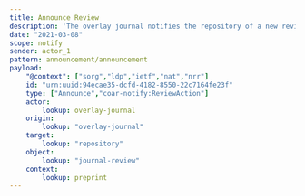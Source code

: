 ```yaml
---
title: Announce Review
description: 'The overlay journal notifies the repository of a new review '
date: "2021-03-08"
scope: notify
sender: actor_1
pattern: announcement/announcement
payload:
    "@context": ["sorg","ldp","ietf","nat","nrr"]
    id: "urn:uuid:94ecae35-dcfd-4182-8550-22c7164fe23f"
    type: ["Announce","coar-notify:ReviewAction"]
    actor:
        lookup: overlay-journal
    origin:
        lookup: "overlay-journal"
    target:
        lookup: "repository"
    object:
        lookup: "journal-review"
    context:
        lookup: preprint
---
```


